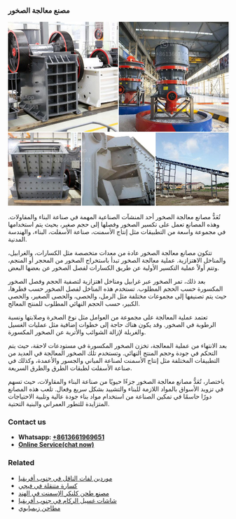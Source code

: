 <h3>مصنع معالجة الصخور</h3><img src='1701853884.jpg' alt=''><p>تُعَدُّ مصانع معالجة الصخور أحد المنشآت الصناعية المهمة في صناعة البناء والمقاولات. وهذه المصانع تعمل على تكسير الصخور وفصلها إلى حجم صغير، بحيث يتم استخدامها في مجموعة واسعة من التطبيقات مثل إنتاج الأسمنت، صناعة الأسفلت، البناء، والهندسة المدنية.</p><p>تتكون مصانع معالجة الصخور عادة من معدات متخصصة مثل الكسارات، والغرابيل، والمناخل الاهتزازية. عملية معالجة الصخور تبدأ باستخراج الصخور من المحجر أو المنجم، وتتم أولاً عملية التكسير الأولية عن طريق الكسارات لفصل الصخور عن بعضها البعض.</p><p>بعد ذلك، تمر الصخور عبر غرابيل ومناخل اهتزازية لتصفية الحجم وفصل الصخور المكسورة حسب الحجم المطلوب. تستخدم هذه المناخل لفصل الصخور حسب قطرها، حيث يتم تصنيفها إلى مجموعات مختلفة مثل الرمل، والحصى، والحصى الصغير، والحصى الكبير، حسب الحجم النهائي المطلوب للمنتج المعالج.</p><p>تعتمد عملية المعالجة على مجموعة من العوامل مثل نوع الصخرة وصلابتها ونسبة الرطوبة في الصخور. وقد يكون هناك حاجة إلى خطوات إضافية مثل عمليات الغسيل والغربلة لإزالة الشوائب والأتربة عن الصخور المكسورة.</p><p>بعد الانتهاء من عملية المعالجة، تخزن الصخور المكسورة في مستودعات لاحقة، حيث يتم التحكم في جودة وحجم المنتج النهائي. وتستخدم تلك الصخور المعالجة في العديد من التطبيقات المختلفة مثل إنتاج الأسمنت لصناعة المباني والجسور والأعمدة، وكذلك في صناعة الأسفلت لطبقات الطرق والطرق السريعة.</p><p>باختصار، تُعَدُّ مصانع معالجة الصخور جزءًا حيويًا من صناعة البناء والمقاولات، حيث تسهم في تزويد الأسواق بالمواد اللازمة للبناء والتشييد بشكل سريع وفعال. تلعب هذه المصانع دورًا حاسمًا في تمكين الصناعة من استخدام مواد بناء جودة عالية وتلبية الاحتياجات المتزايدة للتطور العمراني والبنية التحتية.</p><h3>Contact us</h3><ul><li><strong>Whatsapp:&nbsp;<a href="https://wa.me/8613661969651">+8613661969651</a></strong></li><li><a href="https://swt.shibang-china.com/?git&amp;zhl&amp;مصنع معالجة الصخور"><strong>Online Service(chat now)</strong></a></li></ul><h3>Related</h3><ul><li><a href='موردين لفات الناقل في جنوب أفريقيا.md'>موردين لفات الناقل في جنوب أفريقيا</a></li><li><a href='كسارة متنقلة في فيجي.md'>كسارة متنقلة في فيجي</a></li><li><a href='مصنع طحن كلنكر الإسمنت في الهند.md'>مصنع طحن كلنكر الإسمنت في الهند</a></li><li><a href='شاشات غسيل الركام في جنوب أفريقيا.md'>شاشات غسيل الركام في جنوب أفريقيا</a></li><li><a href='مطاحن زيمبابوي.md'>مطاحن زيمبابوي</a></li></ul>